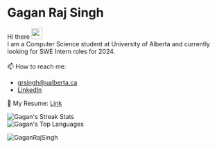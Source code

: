 # <h1>Gagan Raj Singh</h1>
Hi there <img src="https://raw.githubusercontent.com/MartinHeinz/MartinHeinz/master/wave.gif" width="25px"> <br>
I am a Computer Science student at University of Alberta and currently looking for SWE Intern roles for 2024.
<br>
<br>
📫 How to reach me: <br>
   - grsingh@ualberta.ca <br>
   - <a target="_blank" href = "https://linkedin.com/in/gagan-raj-singh">LinkedIn</a> <br>
 
📄 My Resume:  <a target="_blank" href = "https://drive.google.com/file/d/1DtaMteG1PX3Z_fae0QHjYKI4oW3SDQ6y/view?usp=sharing">Link</a> <br>

<img src="https://streak-stats.demolab.com?user=GaganRajSingh&date_format=j%20M%5B%20Y%5D" alt="Gagan's Streak Stats"/> <br>
<img src="https://github-readme-stats.vercel.app/api/top-langs/?username=GaganRajSingh&layout=compact&theme=buefy&hide_border=true" alt="Gagan's Top Languages"/><br>



<img src="https://komarev.com/ghpvc/?username=GaganRajSingh" alt="GaganRajSingh" />


<!--
**GaganRajSingh/GaganRajSingh** is a ✨ _special_ ✨ repository because its `README.md` (this file) appears on your GitHub profile.

Here are some ideas to get you started:

- 🔭 I’m currently working on ...
- 🌱 I’m currently learning ...
- 👯 I’m looking to collaborate on ...
- 🤔 I’m looking for help with ...
- 💬 Ask me about ...
- 📫 How to reach me: ...
- 😄 Pronouns: ...
- ⚡ Fun fact: ...
-->
